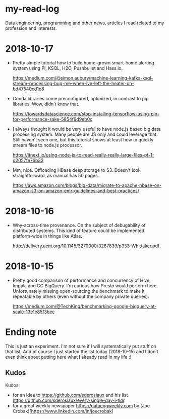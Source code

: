 # my-read-log
Data engineering, programming and other news, articles I read related to my profession and interests. 

# 2018-10-17
* Pretty simple tutorial how to build home-grown smart-home alerting system using Pi, KSQL, H2O, Pushbullet and Hass.io.
  
  https://medium.com/@simon.aubury/machine-learning-kafka-ksql-stream-processing-bug-me-when-ive-left-the-heater-on-bd47540cd1e8
  
* Conda libraries come preconfigured, optimized, in contrast to pip libraries. Wow, didn't know that.

  https://towardsdatascience.com/stop-installing-tensorflow-using-pip-for-performance-sake-5854f9d9eb0c
  
  
* I always thought it would be very useful to have node.js based big data processing system. Many people are JS only and could leverage that. Still haven't seen one, but this tutorial shows at least how to quickly stream files to node.js processor.

  https://itnext.io/using-node-js-to-read-really-really-large-files-pt-1-d2057fe76b33
  
* Mm, nice. Offloading HBase deep storage to S3. Doesn't look straightforward, as manual has 50 pages.

  https://aws.amazon.com/blogs/big-data/migrate-to-apache-hbase-on-amazon-s3-on-amazon-emr-guidelines-and-best-practices/
  
  
# 2018-10-16
* Why-across-time provenance. On the subject of debugability of distributed systems. This kind of feature could be implemented platform-wide in things like Atlas.

  http://delivery.acm.org/10.1145/3270000/3267839/p333-Whittaker.pdf
# 2018-10-15

* Pretty good comparison of performance and concurrency of Hive, Impala and GC BigQuery. I'm curious how Presto would perform here. Unfortunately missing open-sourcing the benchmark to make it repeatable by others (even without the company private queries).

  https://medium.com/@TechKing/benchmarking-google-bigquery-at-scale-13e1e85f3bec



# Ending note
This is just an experiment. I'm not sure if I will systematically put stuff on that list. 
And of course I just started the list today (2018-10-15) and I don't even think about putting here what I already read in my life :) 


## Kudos
Kudos:
* for an idea to https://github.com/sderosiaux and his list https://github.com/sderosiaux/every-single-day-i-tldr. 
* for a great weekly newspaper https://dataengweekly.com by (Joe Crobak)[https://www.linkedin.com/in/joecrobak]
